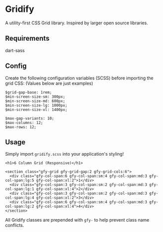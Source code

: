 # Gridify
A utility-first CSS Grid library. Inspired by larger open source libraries.

## Requirements
dart-sass

## Config
Create the following configuration variables (SCSS) before importing the grid CSS:
(Values below are just examples)
```
$grid-gap-base: 1rem;
$min-screen-size-sm: 300px;
$min-screen-size-md: 600px;
$min-screen-size-lg: 1000px;
$min-screen-size-xl: 1400px;

$max-gap-variants: 10;
$max-columns: 12;
$max-rows: 12;
```

## Usage
Simply import ```gridify.scss``` into your application's styling!


```
<h1>6 Column Grid (Responsive)</h1>

<section class="gfy-grid gfy-grid-gap:2 gfy-grid-cols:6">
  <div class="gfy-col-span:6 gfy-col-span:sm:4 gfy-col-span:md:3 gfy-col-span:lg:5 gfy-col-span:xl:2">1</div>
  <div class="gfy-col-span:3 gfy-col-span:sm:2 gfy-col-span:md:3 gfy-col-span:lg:1 gfy-col-span:xl:4">2</div>
  <div class="gfy-col-span:3 gfy-col-span:sm:2 gfy-col-span:md:3 gfy-col-span:lg:4 gfy-col-span:xl:2">3</div>
  <div class="gfy-col-span:6 gfy-col-span:sm:4 gfy-col-span:md:3 gfy-col-span:lg:2 gfy-col-span:xl:4">4</div>
</section>
```

All Gridify classes are prepended with ```gfy-``` to help prevent class name conflicts.